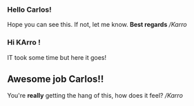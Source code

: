 ### Hello Carlos!

Hope you can see this. If not, let me know. **Best regards** */Karro*

### Hi KArro !

IT took some time but here it goes!

## Awesome job Carlos!!

You're **really** getting the hang of this, how does it feel? */Karro*

